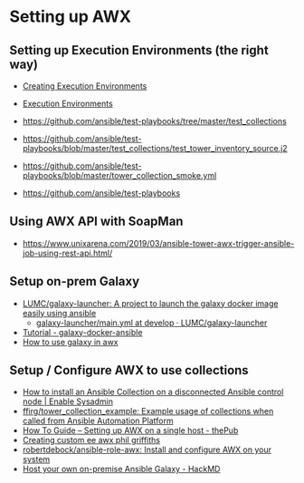 
Setting up AWX
===

## Setting up Execution Environments (the right way)

* [Creating Execution Environments](https://weiyentan.github.io/2021/creating-execution-environments/)
* [Execution Environments](https://ansible-runner.readthedocs.io/en/latest/execution_environments/)

* https://github.com/ansible/test-playbooks/tree/master/test_collections
* https://github.com/ansible/test-playbooks/blob/master/test_collections/test_tower_inventory_source.j2
* https://github.com/ansible/test-playbooks/blob/master/tower_collection_smoke.yml
* https://github.com/ansible/test-playbooks

## Using AWX API with SoapMan

* https://www.unixarena.com/2019/03/ansible-tower-awx-trigger-ansible-job-using-rest-api.html/


## Setup on-prem Galaxy

* [LUMC/galaxy-launcher: A project to launch the galaxy docker image easily using ansible](https://github.com/LUMC/galaxy-launcher)
  * [galaxy-launcher/main.yml at develop · LUMC/galaxy-launcher](https://github.com/LUMC/galaxy-launcher/blob/develop/main.yml)
* [Tutorial - galaxy-docker-ansible](https://galaxy-docker-ansible.readthedocs.io/en/galaxy-76/tutorial/tutorial/)
* [How to use galaxy in awx](https://groups.google.com/g/awx-project/c/KDsljBSn8gc)

## Setup / Configure AWX to use collections

* [How to install an Ansible Collection on a disconnected Ansible control node | Enable Sysadmin](https://www.redhat.com/sysadmin/install-ansible-disconnected-node)
* [ffirg/tower_collection_example: Example usage of collections when called from Ansible Automation Platform](https://github.com/ffirg/tower_collection_example)
* [How To Guide – Setting up AWX on a single host - thePub](https://netapp.io/2021/08/19/how-to-guide-setting-up-awx-on-a-single-host/)
* [Creating custom ee awx phil griffiths](https://www.linkedin.com/pulse/creating-custom-ee-awx-phil-griffiths/)
* [robertdebock/ansible-role-awx: Install and configure AWX on your system](https://github.com/robertdebock/ansible-role-awx)
* [Host your own on-premise Ansible Galaxy - HackMD](https://hackmd.io/@pulp/ansible-containers?print-pdf#/)



